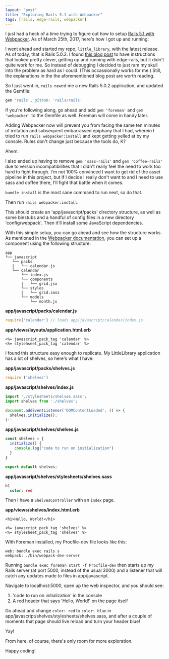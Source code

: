 ```yaml
---
layout: "post"
title: "Exploring Rails 5.1 with Webpacker"
tags: [rails, edge-rails, webpacker]
---
```


I just had a heck of a time trying to figure out how to setup [Rails 5.1 with
Webpacker](http://weblog.rubyonrails.org/2017/2/23/Rails-5-1-beta1/). As of
March 25th, 2017, here's how I got up and running:

I went ahead and started my repo, `little_library`, with the latest release. As
of today, that is Rails 5.0.2. I found [this blog
post](https://medium.com/statuscode/introducing-webpacker-7136d66cddfb#.rowi31wov)
to have instructions that looked pretty clever, getting up and running with
edge-rails, but it didn't quite work for me. So instead of debugging I decided
to just ram my skull into the problem as hard as I could. (This occassionally
works for me.) Still, the explanations in the the aforementioned blog post are
worth reading.

So I just went in, `rails new`ed me a new Rails 5.0.2 application, and updated the
Gemfile:

```ruby
gem 'rails', github: 'rails/rails'
```

If you're following along, go ahead and add `gem 'foreman'` and `gem
'webpacker'` to the Gemfile as well. Foreman will come in handy later.

Adding Webpacker now will prevent you from facing the same ten minutes of
irritation and subsequent embarrassed epiphany that I had, wherein I tried to
run `rails webpacker:install` and kept getting yelled at by my console. Rules
don't change just because the tools do, K?

Ahem.

I also ended up having to remove `gem 'sass-rails'` and `gem 'coffee-rails'` due
to version incompatibilities that I didn't really feel the need to work too hard
to fight through. I'm not 100% convinced I want to get rid of the asset pipeline
in this project, but if I decide I really don't want to and I need to use sass
and coffee there, I'll fight that battle when it comes.

`bundle install` is the most sane command to run next, so do that.

Then run `rails webpacker:install`.

This should create an 'app/javascript/packs' directory structure, as well as
some binstubs and a handful of config files in a new directory 'config/webpack'.
Then it'll install some JavaScript dependencies.

With this simple setup, you can go ahead and see how the structure works. As
mentioned in the [Webpacker documentation](https://github.com/rails/webpacker),
you can set up a component using the following structure:

```
app
└── javascript
   └── packs
   |   └── calendar.js
   └── calendar
       └── index.js
       └── components
       |   └── grid.jsx
       └── styles
       |   └── grid.sass
       └── models
           └── month.js
```

**app/javascript/packs/calendar.js**

```javascript
require('calendar') // loads app/javascript/calendar/index.js
```

**app/views/layouts/application.html.erb**

```erb
<%= javascript_pack_tag 'calendar' %>
<%= stylehseet_pack_tag 'calendar' %>
```

I found this structure easy enough to replicate. My LittleLibrary application
has a lot of shelves, so here's what I have:

**app/javascript/packs/shelves.js**

```javascript
require ('shelves')
```

**app/javascript/shelves/index.js**

```javascript
import './stylesheets/shelves.sass';
import shelves from './shelves';

document.addEventListener('DOMContentLoaded', () => {
  shelves.initialize();
):'
```

**app/javascript/shelves/shelves.js**

```javascript
const shelves = {
  initialize() {
    console.log("code to run on initialization")
  }
}

export default shelves;
```

**app/javascript/shelves/stylesheets/shelves.sass**

```sass
h1
  color: red
```

Then I have a `ShelvesController` with an `index` page.

**app/views/shelves/index.html.erb**

```erb
<h1>Hello, World!</h1>

<%= javascript_pack_tag 'shelves' %>
<%= stylesheet_pack_tag 'shelves' %>
```

With Foreman installed, my Procfile-dev file looks like this:

```
web: bundle exec rails s
webpack: ./bin/webpack-dev-server
```

Running `bundle exec foreman start -f Procfile-dev` then starts up my Rails
server (at port 5000, instead of the usual 3000) and a listener that will catch
any updates made to files in app/javascript.

Navigate to localhost:5000, open up the web inspector, and you should see:

1. 'code to run on initialization' in the console
2. A red header that says 'Hello, World!' on the page itself

Go ahead and change `color: red` to `color: blue` in
app/javascript/shelves/stylesheets/shelves.sass, and after a couple of moments
that page should live reload and turn your header blue!

Yay!

From here, of course, there's only room for more exploration.

Happy coding!
